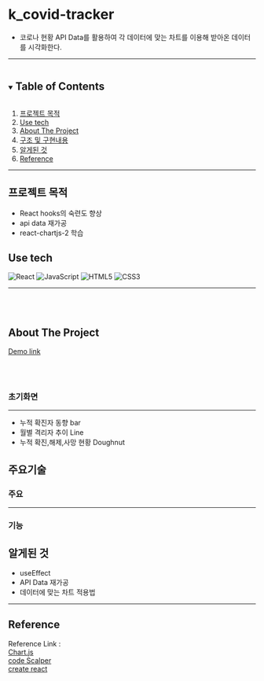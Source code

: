 
# k_covid-tracker

-   코로나 현황 API Data를 활용하여 각 데이터에 맞는 차트를 이용해 받아온 데이터를 시각화한다.

---

<!-- TABLE OF CONTENTS -->
<details open="open">
  <summary><h2 style="display: inline-block">Table of Contents</h2></summary>
  <ol>
    <li><a href="#reason">프로젝트 목적</a></li>
    <li><a href="#use-tech">Use tech</a></li>
    <li>
      <a href="#about-the-project">About The Project</a>
    </li>
    <li><a href="#structure">구조 및 구현내용</a></li>
    <li><a href="#new">알게된 것</a></li>
    <li><a href="#reference">Reference</a></li>
  </ol>
</details>

---

<div id="reason"/>

## 프로젝트 목적

-   React hooks의 숙련도 향상
-   api data 재가공 
-   react-chartjs-2 학습

<!--USE TECH-->

## Use tech

<span id="use-tech">
 
 <img src="https://img.shields.io/badge/React-61DAFB?style=for-the-badge&logo=React&logoColor=black" alt="React"/> <img src="https://img.shields.io/badge/JavaScript-F7DF1E?style=for-the-badge&logo=JavaScript&logoColor=black" alt="JavaScript"/> 
 <img src="https://img.shields.io/badge/HTML5-E34c26?style=for-the-badge&logo=HTML5&logoColor=white" alt="HTML5"/> 
<img src="https://img.shields.io/badge/CSS3-264de4?style=for-the-badge&logo=HTML5&logoColor=white" alt="CSS3"/>

</span>

---

<br/>
<br/>

## About The Project

[Demo link](https://k-data-visualization.netlify.app/)

<br/>
<br/>

### 초기화면

---


-   누적 확진자 동향 bar 
-   월별 격리자 추이 Line
-   누적 확진,해제,사망 현황 Doughnut 



## 주요기술


### 주요


---

### 기능




## 알게된 것

-   useEffect 
-   API Data 재가공 
-   데이터에 맞는 차트 적용법 

---

## Reference

Reference Link : </br>
[Chart.js](https://www.chartjs.org/) </br>
[code Scalper](https://www.youtube.com/watch?v=DtLhiMxgsm0&t=20s) </br>
[create react](https://create-react-app.dev)</br>
